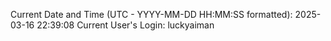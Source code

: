 Current Date and Time (UTC - YYYY-MM-DD HH:MM:SS formatted): 2025-03-16 22:39:08
Current User's Login: luckyaiman
